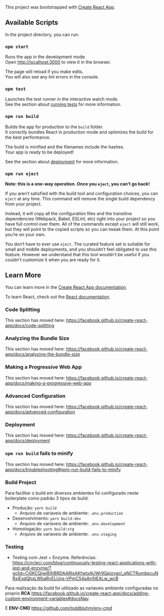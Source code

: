 This project was bootstrapped with [Create React App](https://github.com/facebook/create-react-app).

## Available Scripts

In the project directory, you can run:

### `npm start`

Runs the app in the development mode.<br>
Open [http://localhost:3000](http://localhost:3000) to view it in the browser.

The page will reload if you make edits.<br>
You will also see any lint errors in the console.

### `npm test`

Launches the test runner in the interactive watch mode.<br>
See the section about [running tests](https://facebook.github.io/create-react-app/docs/running-tests) for more information.

### `npm run build`

Builds the app for production to the `build` folder.<br>
It correctly bundles React in production mode and optimizes the build for the best performance.

The build is minified and the filenames include the hashes.<br>
Your app is ready to be deployed!

See the section about [deployment](https://facebook.github.io/create-react-app/docs/deployment) for more information.

### `npm run eject`

**Note: this is a one-way operation. Once you `eject`, you can’t go back!**

If you aren’t satisfied with the build tool and configuration choices, you can `eject` at any time. This command will remove the single build dependency from your project.

Instead, it will copy all the configuration files and the transitive dependencies (Webpack, Babel, ESLint, etc) right into your project so you have full control over them. All of the commands except `eject` will still work, but they will point to the copied scripts so you can tweak them. At this point you’re on your own.

You don’t have to ever use `eject`. The curated feature set is suitable for small and middle deployments, and you shouldn’t feel obligated to use this feature. However we understand that this tool wouldn’t be useful if you couldn’t customize it when you are ready for it.

## Learn More

You can learn more in the [Create React App documentation](https://facebook.github.io/create-react-app/docs/getting-started).

To learn React, check out the [React documentation](https://reactjs.org/).

### Code Splitting

This section has moved here: https://facebook.github.io/create-react-app/docs/code-splitting

### Analyzing the Bundle Size

This section has moved here: https://facebook.github.io/create-react-app/docs/analyzing-the-bundle-size

### Making a Progressive Web App

This section has moved here: https://facebook.github.io/create-react-app/docs/making-a-progressive-web-app

### Advanced Configuration

This section has moved here: https://facebook.github.io/create-react-app/docs/advanced-configuration

### Deployment

This section has moved here: https://facebook.github.io/create-react-app/docs/deployment

### `npm run build` fails to minify

This section has moved here: https://facebook.github.io/create-react-app/docs/troubleshooting#npm-run-build-fails-to-minify

### Build Project

Para facilitar o build em diversos ambientes foi configurado neste boilerplate como padrão 3 tipos de build:

-   Produção: `yarn build`
    -   Arquivo de variaveis de ambiente: `.env.production`
-   Desenvolvimento: `yarn build:dev`
    -   Arquivo de variaveis de ambiente: `.env.development`
-   Homologação: `yarn build:stg`
    -   Arquivo de variaveis de ambiente: `.env.staging`


### Testing

- Testing com Jest + Enzyme. Referências: https://circleci.com/blog/continuously-testing-react-applications-with-jest-and-enzyme/?gclid=Cj0KCQjwl8XtBRDAARIsAKfwtxAUWr9Qpjzvgcl_qNCTRumbpcuNRxjExdQhxLWbaRvELUns-VPmC54aAn5tEALw_wcB

Para realização da build foi utilizado as variaveis ambiente configuradas no proprio **RCA** https://facebook.github.io/create-react-app/docs/adding-custom-environment-variables#docsNav.

E **ENV-CMD** https://github.com/toddbluhm/env-cmd